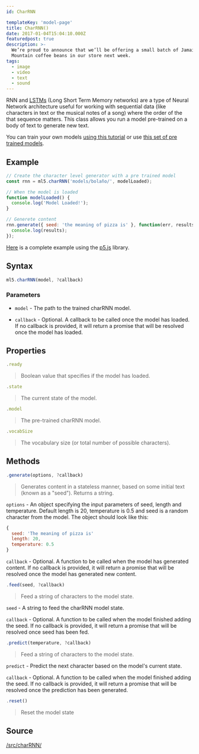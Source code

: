 ```yaml
---
id: CharRNN

templateKey: 'model-page'
title: CharRNN()
date: 2017-01-04T15:04:10.000Z
featuredpost: true
description: >-
  We’re proud to announce that we’ll be offering a small batch of Jamaica Blue
  Mountain coffee beans in our store next week.
tags:
  - image
  - video
  - text
  - sound
---
```


RNN and [LSTMs](https://colah.github.io/posts/2015-08-Understanding-LSTMs/) (Long Short Term Memory networks) are a type of Neural Network architecture useful for working with sequential data (like characters in text or the musical notes of a song) where the order of the that sequence matters. This class allows you run a model pre-trained on a body of text to generate new text.

You can train your own models [using this tutorial](/docs/training-lstm) or use [this set of pre trained models](https://github.com/ml5js/ml5-data-and-training/tree/master/models/lstm).

## Example

```javascript
// Create the character level generator with a pre trained model
const rnn = ml5.charRNN('models/bolaño/', modelLoaded);

// When the model is loaded
function modelLoaded() {
  console.log('Model Loaded!');
}

// Generete content
rnn.generate({ seed: 'the meaning of pizza is' }, function(err, results){
  console.log(results);
});
```

[Here](https://github.com/ml5js/ml5-examples/blob/master/p5js/LSTM/LSTM_Text/sketch.js) is a complete example using the [p5.js](https://p5js.org) library.

## Syntax

  ```javascript
  ml5.charRNN(model, ?callback)
  ```

### Parameters
  - `model` - The path to the trained charRNN model.

  - `callback` - Optional. A callback to be called once the model has loaded. If no callback is provided, it will return a promise that will be resolved once the model has loaded.

## Properties

  ```javascript
  .ready
  ```
  > Boolean value that specifies if the model has loaded.

   ```javascript
  .state
  ```
  > The current state of the model.

  ```javascript
  .model
  ```
  > The pre-trained charRNN model.

  ```javascript
  .vocabSize
  ```
  > The vocabulary size (or total number of possible characters).

## Methods

  ```javascript
  .generate(options, ?callback)
  ```
  > Generates content in a stateless manner, based on some initial text (known as a "seed"). Returns a string.

  `options` -  An object specifying the input parameters of seed, length and temperature. Default length is 20, temperature is 0.5 and seed is a random character from the model. The object should look like this:
  ```javascript
  {
    seed: 'The meaning of pizza is'
    length: 20,
    temperature: 0.5
  }
  ```

  `callback` - Optional. A function to be called when the model has generated content. If no callback is provided, it will return a promise that will be resolved once the model has generated new content.

  ```javascript
  .feed(seed, ?callback)
  ```
  > Feed a string of characters to the model state.

  `seed` -  A string to feed the charRNN model state.

  `callback` - Optional. A function to be called when the model finished adding the seed. If no callback is provided, it will return a promise that will be resolved once seed has been fed.

  ```javascript
  .predict(temperature, ?callback)
  ```
  > Feed a string of characters to the model state.

  `predict` -  Predict the next character based on the model's current state.

  `callback` - Optional. A function to be called when the model finished adding the seed. If no callback is provided, it will return a promise that will be resolved once the prediction has been generated.

  ```javascript
  .reset()
  ```
  > Reset the model state

## Source

[/src/charRNN/](https://github.com/ml5js/ml5-library/tree/master/src/charRNN)
